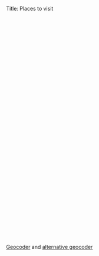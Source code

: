 Title: Places to visit

<link rel="stylesheet" href="/extra/leaflet/leaflet.css" />
<script src="/extra/leaflet/leaflet.js"></script>
<div id="map" style="height: 600px"></div>

<script>
(function () {
	var map = new L.Map('map');                       
                
	L.tileLayer('https://{s}.tile.openstreetmap.org/{z}/{x}/{y}.png', {
		attribution: '&copy; <a href="https://openstreetmap.org">OpenStreetMap</a> contributors',
		maxZoom: 18
	}).addTo(map);

	var center = new L.LatLng(46.7712101, 23.6236353); 
	map.setView(center, 1);

	var markers = [
		[ 48.1853715, 16.3189717, "Vienna Zoo" ],
		[ 37.4143233, -122.0773213, "Computer History Museum" ],
		[ 47.406968, 19.015177, "Csodák Palotája - csopa.hu" ],
		[ 47.7131424, 24.4375912, "Vişeu de Sus - cffviseu.ro" ],
		[ 33.1262476, -117.3115765, "Legoland California" ],
		[ 48.427275, 10.296693, "Legoland Deutschland" ],
		[ 51.462824, -0.647795, "Legoland England" ],
		[ 48.184865, 16.31224, "Schönbrunn" ],
		[ 48.190384, 16.31926, "Vienna Technical Museum" ],
		[ 44.805516, 20.469905, "Tesla Museum" ],
		[ 4.1754959, 73.5093474, "Maldives" ],
		[ 45.2025, 29.3132, "Pădurea Letea" ],
		[ 47.477824, 19.069902, "Pilots Repülőgépszimulátor-központ" ],
		[ 45.5889681, 25.4701133, "Dino Parc Râșnov" ],
		[ 45.8600472, 25.7923821, "Muzeu al radiocomunicaţiilor" ],
		[ 52.0881261, 5.1305894, "Spoorwegmuseum" ],
		[ 52.51769, 13.442, "Computerspielemuseum"],
	];

	for (var i=0; i<markers.length; i++) {
		var lat = markers[i][0];
		var lon = markers[i][1];
		var popupText = markers[i][2];

		var markerLocation = new L.LatLng(lat, lon);
		var marker = new L.Marker(markerLocation);
		map.addLayer(marker);
         
		marker.bindPopup(popupText);
	}
})();
</script>

[Geocoder](http://www.gpsvisualizer.com/geocode) and [alternative geocoder](http://www.findlatitudeandlongitude.com/batch-geocode/)

